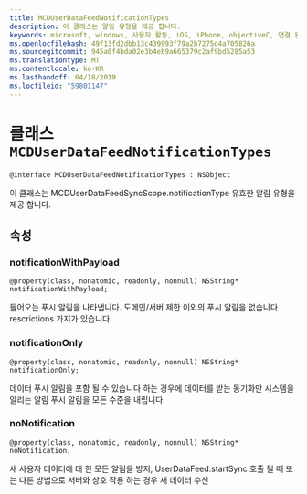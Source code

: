 ```yaml
---
title: MCDUserDataFeedNotificationTypes
description: 이 클래스는 알림 유형을 제공 합니다.
keywords: microsoft, windows, 사용자 활동, iOS, iPhone, objectiveC, 연결 된 장치, 프로젝트 로마
ms.openlocfilehash: 49f13fd2dbb13c439993f79a2b7275d4a705826a
ms.sourcegitcommit: 945a0f4bda02e3b4eb9a665379c2af9bd5285a53
ms.translationtype: MT
ms.contentlocale: ko-KR
ms.lasthandoff: 04/18/2019
ms.locfileid: "59801147"
---
```

# <a name="class-mcduserdatafeednotificationtypes"></a>클래스 `MCDUserDataFeedNotificationTypes`

```
@interface MCDUserDataFeedNotificationTypes : NSObject
```

이 클래스는 MCDUserDataFeedSyncScope.notificationType 유효한 알림 유형을 제공 합니다.


## <a name="properties"></a>속성

### <a name="notificationwithpayload"></a>notificationWithPayload
`@property(class, nonatomic, readonly, nonnull) NSString* notificationWithPayload;`

들어오는 푸시 알림을 나타냅니다.  도메인/서버 제한 이외의 푸시 알림을 없습니다 rescrictions 가지가 있습니다.

### <a name="notificationonly"></a>notificationOnly
`@property(class, nonatomic, readonly, nonnull) NSString* notificationOnly;`

데이터 푸시 알림을 포함 될 수 있습니다 하는 경우에 데이터를 받는 동기화만 시스템을 알리는 알림 푸시 알림을 모든 수준을 내립니다.


### <a name="nonotification"></a>noNotification
`@property(class, nonatomic, readonly, nonnull) NSString* noNotification;`

새 사용자 데이터에 대 한 모든 알림을 방지, UserDataFeed.startSync 호출 될 때 또는 다른 방법으로 서버와 상호 작용 하는 경우 새 데이터 수신

